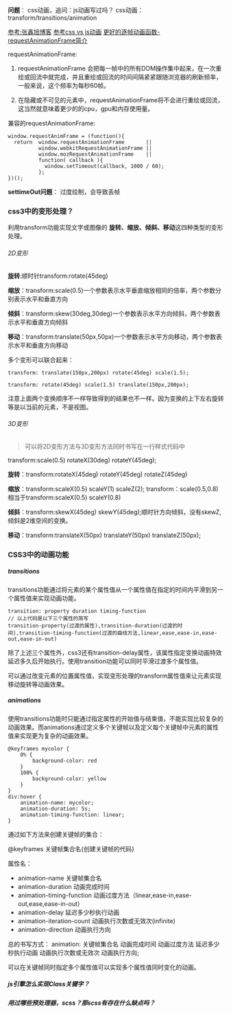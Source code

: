 **问题**：
css动画，追问：js动画写过吗？
css动画：transform/transitions/animation

[参考:张鑫旭博客](http://www.zhangxinxu.com/wordpress/2010/11/css3-transitions-transforms-animation-introduction/)
[参考css vs js动画](http://zencode.in/19.CSS-vs-JS%E5%8A%A8%E7%94%BB%EF%BC%9A%E8%B0%81%E6%9B%B4%E5%BF%AB%EF%BC%9F.html)
[更好的逐帧动画函数-requestAnimationFrame简介](http://www.cnblogs.com/zichi/p/5208171.html)

requestAnimationFrame:
1. requestAnimationFrame 会把每一帧中的所有DOM操作集中起来，在一次重绘或回流中就完成，并且重绘或回流的时间间隔紧紧跟随浏览器的刷新频率，一般来说，这个频率为每秒60帧。

2. 在隐藏或不可见的元素中，requestAnimationFrame将不会进行重绘或回流，这当然就意味着更少的的cpu，gpu和内存使用量。

兼容的requestAnimationFrame:

    window.requestAnimFrame = (function(){
      return  window.requestAnimationFrame       ||
              window.webkitRequestAnimationFrame ||
              window.mozRequestAnimationFrame    ||
              function( callback ){
                window.setTimeout(callback, 1000 / 60);
              };
    })();

**settimeOut问题**：
过度绘制，会导致丢帧

### css3中的变形处理？

利用transform功能实现文字或图像的 **旋转、缩放、倾斜、移动**这四种类型的变形处理。

###### 2D变形

**旋转**:顺时针transform:rotate(45deg)  

**缩放**：transform:scale(0.5)一个参数表示水平垂直缩放相同的倍率，两个参数分别表示水平和垂直方向

**倾斜**：transform:skew(30deg,30deg)一个参数表示水平方向倾斜，两个参数表示水平和垂直方向倾斜

**移动**：transform:translate(50px,50px)一个参数表示水平方向移动，两个参数表示水平和垂直方向移动

多个变形可以联合起来：

    transform: translate(150px,200px) rotate(45deg) scale(1.5);

    transform: rotate(45deg) scale(1.5) translate(150px,200px);

注意上面两个变换顺序不一样导致得到的结果也不一样。因为变换的上下左右旋转等是以当前的元素，不是视图。

###### 3D变形

> 可以将2D变形方法与3D变形方法同时书写在一行样式代码中

transform:scale(0.5) rotateX(30deg) rotateY(45deg);

**旋转**：transform:rotateX(45deg) rotateY(45deg) rotateZ(45deg)

**缩放**：transform:scaleX(0.5) scaleY(1) scaleZ(2); transform：scale(0.5,0.8)相当于transform:scaleX(0.5) scaleY(0.8)

**倾斜**：transform:skewX(45deg) skewY(45deg);顺时针方向倾斜，没有skewZ,倾斜是2维空间的变换。

**移动**：transform:translateX(50px) translateY(50px) translateZ(50px);

### CSS3中的动画功能

##### transitions

transitions功能通过将元素的某个属性值从一个属性值在指定的时间内平滑到另一个属性值来实现动画功能。

    transition: property duration timing-function
    // 以上代码是以下三个属性的简写
    transition-property(过渡的属性),transition-duration(过渡的时间),transition-timing-function(过渡的曲线方法,linear,ease,ease-in,ease-out,ease-in-out)
    
除了上述三个属性外，css3还有transition-delay属性，该属性指定变换动画特效延迟多久后开始执行。使用transition功能可以同时平滑过渡多个属性值。

可以通过改变元素的位置属性值，实现变形处理的transform属性值来让元素实现移动旋转等动画效果。

##### animations

使用transitions功能时只能通过指定属性的开始值与结束值，不能实现比较复杂的动画效果。而animations通过定义多个关键帧以及定义每个关键帧中元素的属性值来实现更为复杂的动画效果。

    @keyframes mycolor {
        0% {
            background-color: red
        }
        100% {
            background-color: yellow
        }
    }
    div:hover {
        animation-name: mycolor;
        animation-duration: 5s;
        animation-timing-function: linear;
    }
    
通过如下方法来创建关键帧的集合：

@keyframes 关键帧集合名{创建关键帧的代码}

属性名：
+ animation-name 关键帧集合名
+ animation-duration 动画完成时间
+ animation-timing-function 动画过度方法（linear,ease-in,ease-out,ease,ease-in-out）
+ animation-delay 延迟多少秒执行动画
+ animation-iteration-count 动画执行次数或无效次(infinite)
+ animation-direction  动画执行方向

总的书写方式： animation: 关键帧集合名 动画完成时间 动画过度方法 延迟多少秒执行动画 动画执行次数或无效次 动画执行方向;

可以在关键帧同时指定多个属性值可以实现多个属性值同时变化的动画。

##### js引擎怎么实现Class关键字？
   
   
##### 用过哪些预处理器，scss？那scss有存在什么缺点吗？



